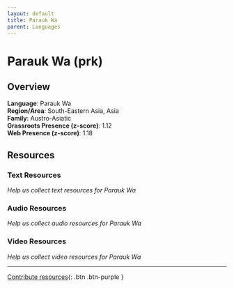 ```yaml
---
layout: default
title: Parauk Wa
parent: Languages
---
```


# Parauk Wa (prk)

## Overview

**Language**: Parauk Wa  
**Region/Area**: South-Eastern Asia, Asia  
**Family**: Austro-Asiatic  
**Grassroots Presence (z-score)**: 1.12  
**Web Presence (z-score)**: 1.18  

## Resources

### Text Resources
*Help us collect text resources for Parauk Wa*

### Audio Resources
*Help us collect audio resources for Parauk Wa*

### Video Resources
*Help us collect video resources for Parauk Wa*

---

[Contribute resources](https://forms.office.com/e/1SfLJx3u1r){: .btn .btn-purple }

